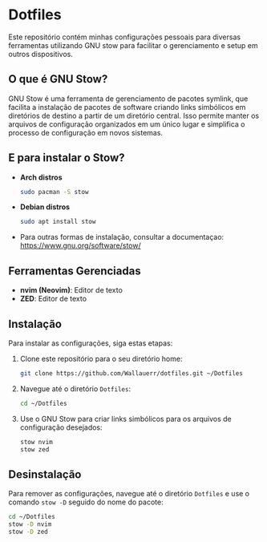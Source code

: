 # Dotfiles

Este repositório contém minhas configurações pessoais para diversas ferramentas utilizando GNU stow para facilitar o gerenciamento e setup em outros dispositivos.

## O que é GNU Stow?

GNU Stow é uma ferramenta de gerenciamento de pacotes symlink, que facilita a instalação de pacotes de software criando links simbólicos em diretórios de destino a partir de um diretório central. Isso permite manter os arquivos de configuração organizados em um único lugar e simplifica o processo de configuração em novos sistemas.

## E para instalar o Stow?

- **Arch distros**

   ```bash
   sudo pacman -S stow
   ```
   
- **Debian distros**

  ```bash
  sudo apt install stow
  ```
- Para outras formas de instalação, consultar a documentaçao: https://www.gnu.org/software/stow/

## Ferramentas Gerenciadas

- **nvim (Neovim)**: Editor de texto
- **ZED**: Editor de texto

## Instalação

Para instalar as configurações, siga estas etapas:

1. Clone este repositório para o seu diretório home:

   ```bash
   git clone https://github.com/Wallauerr/dotfiles.git ~/Dotfiles
   ```

2. Navegue até o diretório `Dotfiles`:

   ```bash
   cd ~/Dotfiles
   ```

3. Use o GNU Stow para criar links simbólicos para os arquivos de configuração desejados:
   ```bash
   stow nvim
   stow zed
   ```

## Desinstalação

Para remover as configurações, navegue até o diretório `Dotfiles` e use o comando `stow -D` seguido do nome do pacote:

```bash
cd ~/Dotfiles
stow -D nvim
stow -D zed
```
